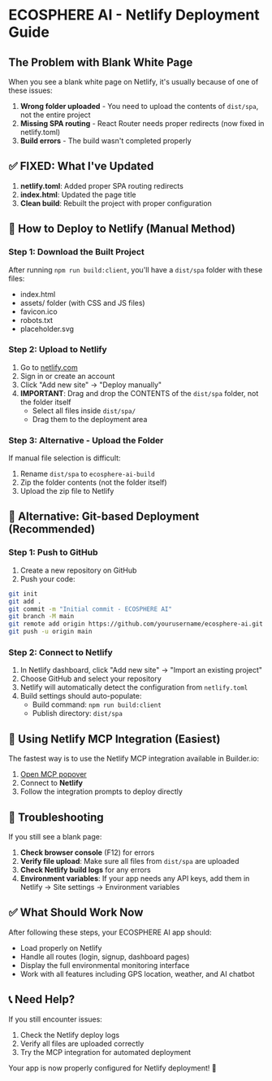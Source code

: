 # ECOSPHERE AI - Netlify Deployment Guide

## The Problem with Blank White Page

When you see a blank white page on Netlify, it's usually because of one of these issues:

1. **Wrong folder uploaded** - You need to upload the contents of `dist/spa`, not the entire project
2. **Missing SPA routing** - React Router needs proper redirects (now fixed in netlify.toml)
3. **Build errors** - The build wasn't completed properly

## ✅ FIXED: What I've Updated

1. **netlify.toml**: Added proper SPA routing redirects
2. **index.html**: Updated the page title
3. **Clean build**: Rebuilt the project with proper configuration

## 🚀 How to Deploy to Netlify (Manual Method)

### Step 1: Download the Built Project
After running `npm run build:client`, you'll have a `dist/spa` folder with these files:
- index.html
- assets/ folder (with CSS and JS files)
- favicon.ico
- robots.txt
- placeholder.svg

### Step 2: Upload to Netlify
1. Go to [netlify.com](https://netlify.com)
2. Sign in or create an account
3. Click "Add new site" → "Deploy manually"
4. **IMPORTANT**: Drag and drop the CONTENTS of the `dist/spa` folder, not the folder itself
   - Select all files inside `dist/spa/` 
   - Drag them to the deployment area

### Step 3: Alternative - Upload the Folder
If manual file selection is difficult:
1. Rename `dist/spa` to `ecosphere-ai-build`
2. Zip the folder contents (not the folder itself)
3. Upload the zip file to Netlify

## 🔧 Alternative: Git-based Deployment (Recommended)

### Step 1: Push to GitHub
1. Create a new repository on GitHub
2. Push your code:
```bash
git init
git add .
git commit -m "Initial commit - ECOSPHERE AI"
git branch -M main
git remote add origin https://github.com/yourusername/ecosphere-ai.git
git push -u origin main
```

### Step 2: Connect to Netlify
1. In Netlify dashboard, click "Add new site" → "Import an existing project"
2. Choose GitHub and select your repository
3. Netlify will automatically detect the configuration from `netlify.toml`
4. Build settings should auto-populate:
   - Build command: `npm run build:client`
   - Publish directory: `dist/spa`

## 🚀 Using Netlify MCP Integration (Easiest)

The fastest way is to use the Netlify MCP integration available in Builder.io:
1. [Open MCP popover](#open-mcp-popover)
2. Connect to **Netlify**
3. Follow the integration prompts to deploy directly

## 🐛 Troubleshooting

If you still see a blank page:

1. **Check browser console** (F12) for errors
2. **Verify file upload**: Make sure all files from `dist/spa` are uploaded
3. **Check Netlify build logs** for any errors
4. **Environment variables**: If your app needs any API keys, add them in Netlify → Site settings → Environment variables

## ✅ What Should Work Now

After following these steps, your ECOSPHERE AI app should:
- Load properly on Netlify
- Handle all routes (login, signup, dashboard pages)
- Display the full environmental monitoring interface
- Work with all features including GPS location, weather, and AI chatbot

## 📞 Need Help?

If you still encounter issues:
1. Check the Netlify deploy logs
2. Verify all files are uploaded correctly
3. Try the MCP integration for automated deployment

Your app is now properly configured for Netlify deployment! 🎉
